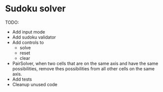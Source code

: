 # Sudoku solver

TODO:

- Add input mode
- Add sudoku validator
- Add controls to
    - solve
    - reset
    - clear
- PairSolver, when two cells that are on the same axis and have the same possibilities, remove thes possibilities from all other cells on the same axis.
- Add tests
- Cleanup unused code
